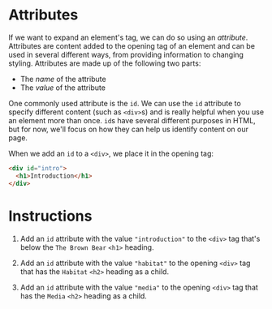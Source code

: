 Attributes
==========

If we want to expand an element's tag, we can do so using an *attribute*. Attributes are content added to the opening tag of an element and can be used in several different ways, from providing information to changing styling. Attributes are made up of the following two parts:

-   The *name* of the attribute
-   The *value* of the attribute

One commonly used attribute is the `id`. We can use the `id` attribute to specify different content (such as `<div>`s) and is really helpful when you use an element more than once. `id`s have several different purposes in HTML, but for now, we'll focus on how they can help us identify content on our page.

When we add an `id` to a `<div>`, we place it in the opening tag:
````html
<div id="intro">
  <h1>Introduction</h1>
</div>

````


# Instructions

1. Add an `id` attribute with the value `"introduction"` to the `<div>` tag that's below the `The Brown Bear` `<h1>` heading.

2. Add an `id` attribute with the value `"habitat"` to the opening `<div>` tag that has the `Habitat` `<h2>` heading as a child.

3. Add an `id` attribute with the value `"media"` to the opening `<div>` tag that has the `Media` `<h2>` heading as a child.